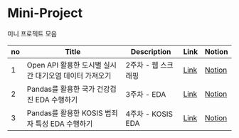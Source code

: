 # Mini-Project

미니 프로젝트 모음

| no  | Title                                                  | Description         | Link                                             | Notion                                                                     |
| --- | ------------------------------------------------------ | ------------------- | ------------------------------------------------ | -------------------------------------------------------------------------- |
| 1   | Open API 활용한 도시별 실시간 대기오염 데이터 가져오기 | 2주차 - 웹 스크래핑 | [Link](./2주차/02_busan_air.ipynb)               | [Notion](https://www.notion.so/3f1af94f86164410bd164c07971228f9)           |
| 2   | Pandas를 활용한 국가 건강검진 EDA 수행하기             | 3주차 - EDA         | [Link](./3주차/03_EDA_국가건강검진_염정아.ipynb) | [Notion](https://www.notion.so/EDA-c799a5fcdd7e44f6ac8bd7d452554daf)       |
| 3   | Pandas를 활용한 KOSIS 범죄자 특성 EDA 수행하기         | 4주차 - KOSIS EDA   | [Link](./4%EC%A3%BC%EC%B0%A8/)                   | [Notion](https://www.notion.so/KOSIS-EDA-7614b6407c97495e8bf477b61048fb4b) |
